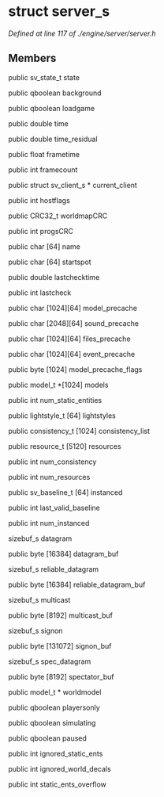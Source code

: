 # struct server_s

*Defined at line 117 of ./engine/server/server.h*

## Members

public sv_state_t state

public qboolean background

public qboolean loadgame

public double time

public double time_residual

public float frametime

public int framecount

public struct sv_client_s * current_client

public int hostflags

public CRC32_t worldmapCRC

public int progsCRC

public char [64] name

public char [64] startspot

public double lastchecktime

public int lastcheck

public char [1024][64] model_precache

public char [2048][64] sound_precache

public char [1024][64] files_precache

public char [1024][64] event_precache

public byte [1024] model_precache_flags

public model_t *[1024] models

public int num_static_entities

public lightstyle_t [64] lightstyles

public consistency_t [1024] consistency_list

public resource_t [5120] resources

public int num_consistency

public int num_resources

public sv_baseline_t [64] instanced

public int last_valid_baseline

public int num_instanced

sizebuf_s datagram

public byte [16384] datagram_buf

sizebuf_s reliable_datagram

public byte [16384] reliable_datagram_buf

sizebuf_s multicast

public byte [8192] multicast_buf

sizebuf_s signon

public byte [131072] signon_buf

sizebuf_s spec_datagram

public byte [8192] spectator_buf

public model_t * worldmodel

public qboolean playersonly

public qboolean simulating

public qboolean paused

public int ignored_static_ents

public int ignored_world_decals

public int static_ents_overflow



